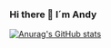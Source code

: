 ### Hi there 👋 I´m Andy

[![Anurag's GitHub stats](https://github-readme-stats.vercel.app/apiAndreVivsanuraghazra)](https://github.com/anuraghazra/github-readme-stats)

<!--
**AndreVivs/AndreVivs** is a ✨ _special_ ✨ repository because its `README.md` (this file) appears on your GitHub profile.

Here are some ideas to get you started:

- 🔭 I’m currently working on ...
- 🌱 I’m currently learning ...
- 👯 I’m looking to collaborate on ...
- 🤔 I’m looking for help with ...
- 💬 Ask me about ...
- 📫 How to reach me: ...
- 😄 Pronouns: ...
- ⚡ Fun fact: ...
-->
